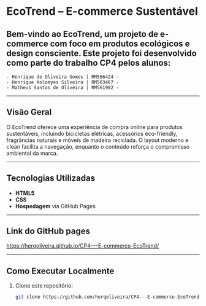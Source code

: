 # EcoTrend – E-commerce Sustentável

Bem-vindo ao **EcoTrend**, um projeto de e-commerce com foco em produtos ecológicos e design consciente. Este projeto foi desenvolvido como parte do trabalho **CP4** pelos alunos:
---
    - Henrique de Oliveira Gomes | RM566424 -
    - Henrique Kolomyes Silveira | RM563467 -
    - Matheus Santos de Oliveira | RM561982 - 

---

##  Visão Geral

O EcoTrend oferece uma experiência de compra online para produtos sustentáveis, incluindo bicicletas elétricas, acessórios eco-friendly, fragrâncias naturais e móveis de madeira reciclada. O layout moderno e clean facilita a navegação, enquanto o conteúdo reforça o compromisso ambiental da marca.

---

##  Tecnologias Utilizadas

- **HTML5** 
- **CSS** 
- **Hospedagem** via GitHub Pages

---
## Link do GitHub pages

https://herqoliveira.github.io/CP4---E-commerce-EcoTrend/

---
##  Como Executar Localmente

1. Clone este repositório:
   ```bash
   git clone https://github.com/herqoliveira/CP4---E-commerce-EcoTrend.git
